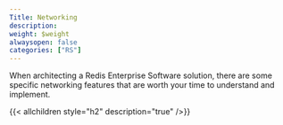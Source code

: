 ```yaml
---
Title: Networking
description:
weight: $weight
alwaysopen: false
categories: ["RS"]
---
```

When architecting a Redis Enterprise Software solution, there are some
specific networking features that are worth your time to understand and
implement.

{{< allchildren style="h2" description="true" />}}
